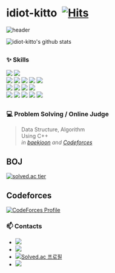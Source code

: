 # idiot-kitto&nbsp;<!-- <img src="https://github.com/idiot-kitto/idiot-kitto/blob/main/aing_eyes.gif" width="40px"> --> [![Hits](https://hits.seeyoufarm.com/api/count/incr/badge.svg?url=https%3A%2F%2Fgithub.com%2Fidiot-kitto%2Fhit-counter&count_bg=%2379C83D&title_bg=%23555555&icon=&icon_color=%23E7E7E7&title=hits&edge_flat=false)](https://hits.seeyoufarm.com)

![header](https://capsule-render.vercel.app/api?type=waving&color=gradient&height=200&section=header&text=idiot-kitto's%20Github&fontSize=40&fontAlign=50&fontAlignY=40)

<!-- ### <img src="https://github.com/Kinetic27/Kinetic27/blob/master/earth.gif" width="24px">&nbsp;Hello World! -->

![idiot-kitto's github stats](https://github-readme-stats.vercel.app/api?username=idiot-kitto&show_icons=true&theme=synthwave)

  
<h2>
  
  ### ✨ Skills
<!-- <img src="https://img.shields.io/badge/이름-컬러?style=flat&logo=이름&logoColor=white"/> -->
  <img src="https://img.shields.io/badge/C++-00599C?style=flat&logo=C%2B%2B&logoColor=white"/>&nbsp;<img src="https://img.shields.io/badge/Python-3776AB?style=flat&logo=Python&logoColor=white"/><br><img src="https://img.shields.io/badge/HTML5-E34F26?style=flat&logo=HTML5&logoColor=white"/>&nbsp;<img src="https://img.shields.io/badge/CSS3-1572B6?style=flat&logo=CSS3&logoColor=white"/>&nbsp;<img src="https://img.shields.io/badge/Sass-CC6699?style=flat&logo=Sass&logoColor=white"/>&nbsp;<img src="https://img.shields.io/badge/Javascript-F7DF1E?style=flat&logo=Javascript&logoColor=white"/>&nbsp;<img src="https://img.shields.io/badge/React-61DAFB?style=flat&logo=React&logoColor=white"/><br><img src="https://img.shields.io/badge/Node.js-339933?style=flat&logo=Node.js&logoColor=white"/>&nbsp;<img src="https://img.shields.io/badge/MySQL-4479A1?style=flat&logo=MySQL&logoColor=white"/>&nbsp;<img src="https://img.shields.io/badge/Express-000000?style=flat&logo=Express&logoColor=white"/>&nbsp;<img src="https://img.shields.io/badge/NCloud-03C75B?style=flat&logo=Naver&logoColor=white"/><br><img src="https://img.shields.io/badge/Git-F05032?style=flat&logo=Git&logoColor=white"/>&nbsp;<img src="https://img.shields.io/badge/Github-181717?style=flat&logo=Github&logoColor=white"/>&nbsp;<img src="https://img.shields.io/badge/Github Actions-2088FF?style=flat&logo=Github-Actions&logoColor=white"/>&nbsp;<img src="https://img.shields.io/badge/Figma-F24E1E?style=flat&logo=Figma&logoColor=white"/>&nbsp;<img src="https://img.shields.io/badge/Trello-0052CC?style=flat&logo=Trello&logoColor=white"/>&nbsp;
  
</h2>

<h2>
  
  ### 💻 Problem Solving / Online Judge 
  <blockquote>
    <p>
      Data Structure, Algorithm<br>
      Using C++<br>
      <em>
        in <a href="https://www.acmicpc.net/user/kitae0629" rel="nofollow">baekjoon</a> and <a href="http://codeforces.com/profile/kitae0629" rel="nofollow">Codeforces</a>
      </em>
    </p>
  </blockquote>

</h2>

<h2>

  ## BOJ
  [![solved.ac tier](http://mazassumnida.wtf/api/pastel/generate_badge?boj=kitae0629)](https://solved.ac/kitae0629)
  <!--![mazandi profile](http://mazandi.herokuapp.com/api?handle=kitae0629&theme=cold)-->
  ## Codeforces
  [![CodeForces Profile](https://cf.leed.at?id=WAphobia)](https://codeforces.com/profile/WAphobia)
  
</h2>
  
  
### 📫 Contacts 

- <a href="mailto:kitae0629@naver.com"> <img src="https://img.shields.io/badge/Email-03C75A?style=flat&logo=Naver&logoColor=white"/> </a>
- <a href="https://open.kakao.com/o/scu8fHEc"> <img src="https://img.shields.io/badge/KakaoTalk-FFCD00?style=flat&logo=KakaoTalk&logoColor=white"/> </a>
- <a href="https://boj.kr/kitae0629"> [![Solved.ac 프로필](http://mazassumnida.wtf/api/mini/generate_badge?boj=kitae0629)](https://solved.ac/kitae0629) </a>
- <a href="https://codeforces.com/profile/WAphobia"> <img src="https://img.shields.io/badge/Codeforces-1F8ACB?style=flat&logo=Codeforces&logoColor=white"/> </a>
